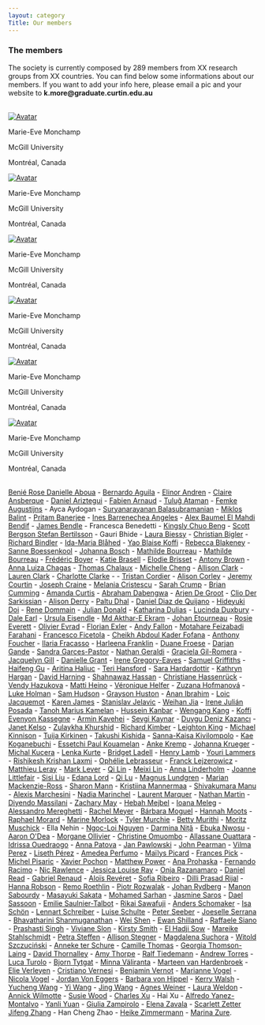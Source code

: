 ```yaml
---
layout: category
Title: Our members
---
```


<div class="section organizing board">
<h3 class="section-title underline">The members</h3>  
<div class="intro">
<p> The society is currently composed by 289 members from XX research groups from XX countries. You can find below some informations about our members. If you want to add your info here, please email a pic and your website to <b>k.more@graduate.curtin.edu.au</b></p>
<br>
</div>

<div class="avatar">
<div class ="member">
<div class="square"><a href="https://marie-evemonchamp.weebly.com/" target="_blank"><img src="{{ "/assets/board-members/MarieEve.jpg" | relative_url }}" alt="Avatar" /></a></div>
<p>Marie-Eve Monchamp</p>
<p>McGill University</p>
<p>Montréal, Canada</p>
</div> 

<div class ="member">
<div class="square"><a href="https://marie-evemonchamp.weebly.com/" target="_blank"><img src="{{ "/assets/board-members/MarieEve.jpg" | relative_url }}" alt="Avatar" /></a></div>
<p>Marie-Eve Monchamp</p>
<p>McGill University</p>
<p>Montréal, Canada</p>
</div> 
  
<div class ="member">
<div class="square"><a href="https://marie-evemonchamp.weebly.com/" target="_blank"><img src="{{ "/assets/board-members/MarieEve.jpg" | relative_url }}" alt="Avatar" /></a></div>
<p>Marie-Eve Monchamp</p>
<p>McGill University</p>
<p>Montréal, Canada</p>
</div> 

<div class ="member">
<div class="square"><a href="https://marie-evemonchamp.weebly.com/" target="_blank"><img src="{{ "/assets/board-members/MarieEve.jpg" | relative_url }}" alt="Avatar" /></a></div>
<p>Marie-Eve Monchamp</p>
<p>McGill University</p>
<p>Montréal, Canada</p>
</div> 
  

<div class ="member">
<div class="square"><a href="https://marie-evemonchamp.weebly.com/" target="_blank"><img src="{{ "/assets/board-members/MarieEve.jpg" | relative_url }}" alt="Avatar" /></a></div>
<p>Marie-Eve Monchamp</p>
<p>McGill University</p>
<p>Montréal, Canada</p>
</div> 

  
<div class ="member">
<div class="square"><a href="https://marie-evemonchamp.weebly.com/" target="_blank"><img src="{{ "/assets/board-members/MarieEve.jpg" | relative_url }}" alt="Avatar" /></a></div>
<p>Marie-Eve Monchamp</p>
<p>McGill University</p>
<p>Montréal, Canada</p>
</div> 
</div> 
<br>
</div> 
  
<div class="intro">
<a href="https://www.researchgate.net/scientific-contributions/Benie-Rose-Danielle-Aboua-2049816223 target="_blank">Benié Rose Danielle	Aboua</a> -
<a href="https://www.researchgate.net/profile/Bernardo-Aguila target="_blank">	Bernardo	Aguila</a> -
<a href="https://www.sh.se/english/sodertorn-university/contact/researchers/elinor-andren target="_blank">	Elinor	Andren</a> -
<a href="https://www.icrag-centre.org/people/drclaireansberque.html target="_blank">	Claire	Ansberque</a> -
<a href="https://www.unige.ch/sciences/terre/people/personal_pages/DanielAriztegui/DanielAriztegui.php target="_blank">	Daniel	Ariztegui</a> -
<a href="https://edytem.cnrs.fr/pages-personnelles/Fabien-Arnaud/ target="_blank">	Fabien	Arnaud</a> -
<a href="https://www.researchgate.net/profile/Tulug-Ataman target="_blank">	Tuluğ	Ataman</a> -
<a href="https://www.kuleuven.be/wieiswie/en/person/00121412 target="_blank">	Femke	Augustijns</a> -
	Ayca	Aydogan - 
<a href="https://www.researchgate.net/profile/Suryanarayanan-Balasubramanian target="_blank">	Suryanarayanan	Balasubramanian</a> -
<a href="https://www.senckenberg.de/en/institutes/sbik-f/functional-environmental-genomics/ target="_blank">	Miklos	Balint</a> -
<a href="https://scholar.google.com/citations?user=DfM6UvsAAAAJ&hl=en target="_blank">	Pritam	Banerjee</a> -
<a href="https://scholar.google.com/citations?user=HZ_2OcIAAAAJ&hl=fr target="_blank">	Ines	Barrenechea Angeles</a> -
<a href="https://www.imbe.fr/alex-baumel target="_blank">	Alex	Baumel
<a href="https://www.earth.ox.ac.uk/people/el-mahdi-bendif/ target="_blank">	El Mahdi	Bendif</a> -
<a href="https://jamesbendle.wordpress.com target="_blank">	James	Bendle</a> -
	Francesca	Benedetti - 
<a href="https://www.igb-berlin.de/en/profile/kingsly-chuo-beng target="_blank">	Kingsly Chuo	Beng</a> -
<a href="http://ceelab.ca/ target="_blank">	Scott	Bergson
<a href="https://www.slu.se/en/ew-cv/stefan-bertilsson/ target="_blank">	Stefan	Bertilsson</a> -
	Gauri	Bhide - 
<a href="https://www.cawthron.org.nz/our-people/laura-biessy/ target="_blank">	Laura	Biessy</a> -
<a href="https://www.umu.se/institutionen-for-ekologi-miljo-och-geovetenskap/ target="_blank">	Christian	Bigler</a> -
<a href="https://www.umu.se/en/staff/richard-bindler/ target="_blank">	Richard	Bindler</a> -
<a href="https://www.researchgate.net/profile/Ida-Maria-Blahed-2 target="_blank">	Ida-Maria	Blåhed</a> -
<a href="https://www.univ-fhb.edu.ci target="_blank">	Yao	Blaise Koffi</a> -
<a href="https://www.uio.no/english/research/strategic-research-areas/life-science/research/convergence-environments/realife/people/rebecca-blakeney.html target="_blank">	Rebecca	Blakeney</a> -
<a href="https://www.mn.uio.no/cees/english/people/core/sanneb/ target="_blank">	Sanne	Boessenkool</a> -
<a href="https://www.kathrynhargan.com/our-team-opportunities target="_blank">	Johanna	Bosch</a> -
<a href="https://www.ibens.ens.fr/?rubrique36&lang=fr target="_blank">	Mathilde	Bourreau</a> -
<a href="https://www.ibens.ens.fr/?lang=fr target="_blank">	Mathilde	Bourreau</a> -
<a href="https://leca.osug.fr/ target="_blank">	Frédéric	Boyer</a> -
<a href="https://www.researchgate.net/profile/Katie-Brasell target="_blank">	Katie	Brasell</a> -
<a href="http://www.imbe.fr/elodie-brisset target="_blank">	Elodie	Brisset</a> -
<a href="https://uit.no/ansatte/person?p_document_id=581371 target="_blank">	Antony	Brown</a> -
<a href="https://www.limnologie.uni-konstanz.de/ag-epp-umweltgenomik/team/anna-chagas/ target="_blank">	Anna Luiza	Chagas</a> -
<a href="https://fr.linkedin.com/in/thomas-chalaux-54a77a151 target="_blank">	Thomas	Chalaux</a> -
<a href="https://biology.queensu.ca/people/department/graduate-students/michelle-cheng/ target="_blank">	Michelle	Cheng</a> -
<a href="http://waterandenvironmentlab.weebly.com/people.html target="_blank">	Allison	Clark</a> -
<a href="https://www.sfu.ca/archaeology/graduate/grad_students/clark.html target="_blank">	Lauren	Clark</a> -
<a href="https://scholar.google.co.uk/citations?user=FvmtQ5MAAAAJ&hl=en target="_blank">	Charlotte	Clarke</a> -</a> -
<a href="https://scholar.google.com/citations?user=sGSSOH4AAAAJ&hl=fr target="_blank">	Tristan	Cordier</a> -
<a href="https://www.researchgate.net/profile/Alison-Corley target="_blank">	Alison	Corley</a> -
<a href="https://www.awi.de/en/about-us/organisation/staff/jeremy-courtin.html target="_blank">	Jeremy	Courtin</a> -
<a href="Http://Www.jonahventures.com target="_blank">	Joseph	Craine</a> -
<a href="http://biology.mcgill.ca/faculty/cristescu/ target="_blank">	Melania	Cristescu</a> -
<a href="https://www.sarahcrumpscience.com/ target="_blank">	Sarah	Crump</a> -
<a href="https://www.queensu.ca/pearl/ target="_blank">	Brian	Cumming</a> -
<a href="https://www.amandancurtis.com/ target="_blank">	Amanda	Curtis</a> -
<a href="https://www.researchgate.net/profile/Abraham-Dabengwa target="_blank">	Abraham	Dabengwa</a> -
<a href="http://www.wur.nl/en/product/Ecological-genetics.htm target="_blank">	Arjen	De Groot</a> -
<a href="https://cagt.cnrs.fr target="_blank">	Clio	Der Sarkissian</a> -
<a href="https://aquaticecoevo.uqam.ca target="_blank">	Alison	Derry</a> -
<a href="http://www.jaduniv.edu.in/profile.php?uid=1071 target="_blank">	Paltu	Dhal</a> -
<a href="https://www.researchgate.net/profile/Daniel-Quijano-3 target="_blank">	Daniel	Diaz de Quijano</a> -
<a href="http://ecologyweb.jimdo.com/ target="_blank">	Hideyuki	Doi</a> -
<a href="https://scholar.google.de/citations?user=xx3i6sIAAAAJ&hl=en target="_blank">	Rene	Dommain</a> -
<a href="https://www.researchgate.net/profile/Julian_Donald target="_blank">	Julian	Donald</a> -
<a href="https://www.york.ac.uk/archaeology/people/research-staff/katharina-dulias/ target="_blank">	Katharina	Dulias</a> -
<a href="https://researchers.adelaide.edu.au/profile/lucinda.duxbury target="_blank">	Lucinda	Duxbury</a> -
<a href="https://anthropology.unm.edu/people/grad-students/profile/dale-r-earl.html target="_blank">	Dale	Earl</a> -
<a href="https://scholar.google.de/citations?user=gY2IfboAAAAJ&hl=de target="_blank">	Ursula	Eisendle</a> -
<a href="http://tiger.curtin.edu.au/our-people/students/ target="_blank">	Md Akthar-E	Ekram</a> -
<a href="https://www.epoc.u-bordeaux.fr/index.php?lang=fr&page=fiche_permanents&id=jetourne target="_blank">	Johan	Etourneau</a> -
<a href="https://www.researchgate.net/profile/Rosie-Everett-2 target="_blank">	Rosie	Everett</a> -
<a href="http://www.lsce.ipsl.fr/Pisp/olivier.evrard/ target="_blank">	Olivier	Evrad</a> -
<a href="https://ufind.univie.ac.at/en/person.html?id=102471 target="_blank">	Florian	Exler</a> -
<a href="https://geosciences.uconn.edu/person/andy_fallon/ target="_blank">	Andy	Fallon</a> -
<a href="https://www.researchgate.net/profile/Motahare-Feizabadi-Farahani-2 target="_blank">	Motahare	Feizabadi Farahani</a> -
<a href="https://digilander.libero.it/lyrgus/index.html target="_blank">	Francesco	Ficetola</a> -
<a href="http://www.ucad.sn target="_blank">	Cheikh Abdoul Kader	Fofana</a> -
<a href="https://www.researchgate.net/profile/Anthony-Foucher target="_blank">	Anthony	Foucher</a> -
<a href="https://www.researchgate.net/profile/Ilaria-Fracasso target="_blank">	Ilaria	Fracasso</a> -
<a href="https://uk.linkedin.com/in/harleena-franklin-613666111 target="_blank">	Harleena	Franklin</a> -
<a href="https://apps.ualberta.ca/directory/person/duane target="_blank">	Duane	Froese</a> -
<a href="https://www.marum.de/en/index.html target="_blank">	Darjan	Gande</a> -
<a href="https://en.uit.no/ansatte/sandra.garces-pastor target="_blank">	Sandra	Garces-Pastor</a> -
<a href="https://scholar.google.co.uk/citations?hl=en&user=0iRDIjsAAAAJ&view_op=list_works target="_blank">	Nathan	Geraldi</a> -
<a href="https://gilromera.com/ target="_blank">	Graciela	Gil-Romera</a> -
<a href="http://www.beastlab.net target="_blank">	Jacquelyn	Gill</a> -
<a href="https://www.norceresearch.no/en/persons/danielle-grant target="_blank">	Danielle	Grant</a> -
<a href="http://gregoryeaveslab.weebly.com target="_blank">	Irene	Gregory-Eaves</a> -
<a href="https://www.mola.org.uk/people/sam-griffiths target="_blank">	Samuel	Griffiths</a> -
<a href="https://www.researchgate.net/profile/Haifeng-Gu-2 target="_blank">	Haifeng	Gu</a> -
<a href="https://orcid.org/0000-0002-5681-8210 target="_blank">	Aritina	Haliuc</a> -
<a href="https://warwick.ac.uk/fac/sci/lifesci/research/archaeobotany/group_members/ target="_blank">	Teri	Hansford</a> -
<a href="https://www.researchgate.net/profile/Sara-Hardardottir target="_blank">	Sara	Hardardottir</a> -
<a href="https://www.kathrynhargan.com target="_blank">	Kathryn	Hargan</a> -
<a href="https://instaar.colorado.edu/people/david-harning/ target="_blank">	David	Harning</a> -
<a href="https://www.researchgate.net/profile/Shahnawaz-Hassan-2 target="_blank">	Shahnawaz	Hassan</a> -
<a href="https://www.marum.de/en/Dr.-christiane-hassenrueck.html target="_blank">	Christiane	Hassenrück</a> -
<a href="https://sbe.umaine.edu/people/vaclava-vendy-hazukova/ target="_blank">	Vendy	Hazukova</a> -
<a href="https://www.oulu.fi/wildlifegenomics/node/34129 target="_blank">	Matti	Heino</a> -
<a href="https://www.leibniz-zmt.de/en/marine-tropics-research/who-we-are/veronique-helfer-en.html target="_blank">	Véronique	Helfer</a> -
<a href="https://scholar.google.com/citations?user=LAftoAQAAAAJ&hl=en target="_blank">	Zuzana	Hofmanová</a> -
<a href="https://sites.google.com/view/lukeeholman target="_blank">	Luke	Holman</a> -
<a href="https://www.southampton.ac.uk/geography/postgraduate/research_students/smh1n18.page target="_blank">	Sam	Hudson</a> -
<a href="https://umaine.edu/epscor/2020/07/27/meet-maine-edna-grayson-huston-graduate-research-assistant/ target="_blank">	Grayson	Huston</a> -
<a href="https://www.researchgate.net/profile/Anan-Ibrahim-2 target="_blank">	Anan	Ibrahim</a> -
<a href="http://www.takuvik.ulaval.ca/team/jacquemot_loic.php target="_blank">	Loic	Jacquemot</a> -
<a href="https://www.linkedin.com/in/karenejames target="_blank">	Karen	James</a> -
<a href="https://www.isterre.fr/?lang=en target="_blank">	Stanislav	Jelavic</a> -
<a href="https://www.awi.de/ueber-uns/organisation/mitarbeiter/weihan-jia.html target="_blank">	Weihan	Jia</a> -
<a href="https://es.linkedin.com/in/irenejulianposada target="_blank">	Irene	Julián Posada</a> -
<a href="https://www.univ-fhb.edu.ci target="_blank">	Tanoh Marius	Kamelan</a> -
<a href="http://moleculargeo.chem.umu.se/dr-hussein-kanbar/ target="_blank">	Hussein	Kanbar</a> -
<a href="https://www.tu-braunschweig.de/igeo/team/kang-wengang target="_blank">	Wengang	Kang</a> -
<a href="http://www.univ-lome.tg target="_blank">	Koffi Evenyon	Kassegne</a> -
<a href="https://researchers.mq.edu.au/en/persons/armin-kavehei target="_blank">	Armin	Kavehei</a> -
<a href="https://www.researchgate.net/profile/Sevgi-Kaynar target="_blank">	Sevgi	Kaynar</a> -
<a href="https://funecol.org/duygu-deniz-kazanci-ph-d-student/ target="_blank">	Duygu Deniz	Kazancı</a> -
<a href="Http://www.eva.mpg.de target="_blank">	Janet	Kelso</a> -
<a href="https://scholar.google.com/citations?user=lcmPx3cAAAAJ&hl=en target="_blank">	Zulaykha	Khurshid</a> -
<a href="https://edge.univie.ac.at/people/richard-kimber target="_blank">	Richard	Kimber</a> -
<a href="https://www.eawag.ch/en/aboutus/portrait/organisation/staff/profile/leighton-rebecca-king/show/ target="_blank">	Leighton	King</a> -
<a href="https://umaine.edu/evoappslab/ target="_blank">	Michael	Kinnison</a> -
<a href="https://helsinki.academia.edu/TuijaKirkinen target="_blank">	Tuija	Kirkinen</a> -
<a href="https://sites.google.com/view/tkishida/english target="_blank">	Takushi	Kishida</a> -
<a href="https://fi.linkedin.com/in/sanna-kaisa-kivilompolo-4a639112b target="_blank">	Sanna-Kaisa	Kivilompolo</a> -
<a href="https://researchmap.jp/kaekoganebuchi target="_blank">	Kae	Koganebuchi</a> -
<a href="http://biosciencesqualite.ci target="_blank">	Essetchi Paul	Kouamelan</a> -
<a href="https://www.io-warnemuende.de/phytoplancton-ecology.html target="_blank">	Anke	Kremp</a> -
<a href="https://www.researchgate.net/profile/Johanna-Krueger-2 target="_blank">	Johanna	Krueger</a> -
<a href="https://www.marum.de/en/Prof.-michal-kucera.html target="_blank">	Michal	Kucera</a> -
<a href="https://cl.linkedin.com/in/lenka-kurte-3a3a54162 target="_blank">	Lenka	Kurte</a> -
<a href="https://scholar.google.com/citations?user=VKnrRpAAAAAJ&hl=en target="_blank">	Bridget	Ladell</a> -
<a href="https://www.aber.ac.uk/en/dges/staff-profiles/listing/profile/hfl/ target="_blank">	Henry	Lamb</a> -
<a href="https://en.uit.no/ansatte/person?p_document_id=457529 target="_blank">	Youri	Lammers</a> -
<a href="https://www.researchgate.net/profile/Rishikesh-Laxmi target="_blank">	Rishikesh Krishan	Laxmi</a> -
<a href="https://fr.linkedin.com/in/ophelie-lebrasseur target="_blank">	Ophélie	Lebrasseur</a> -
<a href="https://scholar.google.com/citations?user=9yfxHPAAAAAJ&hl=en target="_blank">	Franck	Lejzerowicz</a> -
<a href="https://www.matthieuleray.website/ target="_blank">	Matthieu	Leray</a> -
<a href="http://www.envmicro.ethz.ch/ target="_blank">	Mark	Lever</a> -
<a href="https://www.researchgate.net/profile/Qi_Lin37 target="_blank">	Qi	Lin</a> -
<a href="https://waynelab.eeb.ucla.edu/lab-members/meixi-lin/ target="_blank">	Meixi	Lin</a> -
<a href="https://liberalarts.tamu.edu target="_blank">	Anna	Linderholm</a> -
<a href="https://joannelittlefairblog.wordpress.com/ target="_blank">	Joanne	Littlefair</a> -
<a href="https://www.awi.de/en/about-us/organisation/staff/sisi-liu.html target="_blank">	Sisi	Liu</a> -
<a href="https://palaeogenetics.com/people/edana-lord/ target="_blank">	Edana	Lord</a> -
<a href="https://www.researchgate.net/profile/Qi-Lu-41 target="_blank">	Qi	Lu</a> -
<a href="https://katalog.uu.se/profile/?id=N2-303 target="_blank">	Magnus	Lundgren</a> -
<a href="https://www.researchgate.net/profile/Marian-Mackenzie-Ross-2 target="_blank">	Marian	Mackenzie-Ross</a> -
<a href="https://www.researchgate.net/profile/Sharon-Mann target="_blank">	Sharon	Mann</a> -
<a href="https://researchportal.helsinki.fi/en/persons/kristiina-mannermaa target="_blank">	Kristiina	Mannermaa</a> -
<a href="https://scholar.google.co.in/citations?user=VRWgezMAAAAJ&hl=en target="_blank">	Shivakumara	Manu</a> -
<a href="http://www.ipsp.cnr.it/marchesini-alexis/ target="_blank">	Alexis	Marchesini</a> -
<a href="https://www.researchgate.net/profile/Nadia-Marinchel target="_blank">	Nadia	Marinchel</a> -
<a href="https://www.researchgate.net/profile/Laurent_Marquer target="_blank">	Laurent	Marquer</a> -
<a href="https://fr.linkedin.com/in/nathan-martin-8168b8101 target="_blank">	Nathan	Martin</a> -
<a href="https://www.researchgate.net/profile/Diyendo-Massilani target="_blank">	Diyendo	Massilani</a> -
<a href="https://umaine.edu/edna/ target="_blank">	Zachary	May</a> -
<a href="https://www.researchgate.net/profile/Hebah-Mejbel target="_blank">	Hebah	Mejbel</a> -
<a href="http://palaeogenetics.com/im/ target="_blank">	Ioana	Meleg</a> -
<a href="https://climatechange.umaine.edu/people/alessandro-mereghetti/ target="_blank">	Alessandro	Mereghetti</a> -
<a href="http://www.ucedna.com target="_blank">	Rachel	Meyer</a> -
<a href="https://www.researchgate.net/profile/Barbara_Moguel target="_blank">	Bárbara	Moguel</a> -
<a href="https://anthropology.stanford.edu/people/hannah-moots target="_blank">	Hannah	Moots</a> -
<a href="https://www.marum.de/en/Dr.-raphael-morard.html target="_blank">	Raphael	Morard</a> -
<a href="https://www.umu.se/en/staff/marina-morlock/ target="_blank">	Marine	Morlock</a> -
<a href="https://socialsciences.mcmaster.ca/mcmaster-ancient-dna-centre target="_blank">	Tyler	Murchie</a> -
<a href="https://www.uonbi.ac.ke/ target="_blank">	Betty	Murithi</a> -
<a href="https://www.moritzmuschick.science target="_blank">	Moritz	Muschick</a> -
Ella	Nehin -
<a href="https://pl.linkedin.com/in/liojinguyen target="_blank">	Ngoc-Loi	Nguyen</a> -
<a href="https://www.chancepsu.org/faculty-romania2021 target="_blank">	Darmina	Niță</a> -
<a href="https://www.gfz-potsdam.de/en/staff/ebuka-canisius-nwosu/sec37/ target="_blank">	Ebuka	Nwosu</a> -
<a href="https://stri.si.edu/scientist/aaron-odea target="_blank">	Aaron	O'Dea</a> -
<a href="https://ecobio.univ-rennes1.fr/interlocuteurs/morgane-ollivier target="_blank">	Morgane	Ollivier</a> -
<a href="https://sites.google.com/uonbi.ac.ke/omuombo/home target="_blank">	Christine	Omuombo</a> -
<a href="https://www.univ-na.ci/ target="_blank">	Allassane	Ouattara</a> -
<a href="https://www.researchgate.net/profile/Idrissa-Ouedraogo-3 target="_blank">	Idrissa	Ouedraogo</a> -
<a href="https://www.uib.no/en/persons/Anna.Patova target="_blank">	Anna	Patova</a> -
<a href="http://www.iopan.gda.pl target="_blank">	Jan	Pawlowski</a> -
<a href="https://www.cawthron.org.nz/our-people/john-pearman/ target="_blank">	John	Pearman</a> -
<a href="https://www.adelaide.edu.au/directory/vilma.perez target="_blank">	Vilma	Perez</a> -
<a href="https://www.tu-braunschweig.de/igeo/team/perez-liseth target="_blank">	Liseth	Pérez</a> -
<a href="https://www.awi.de/en/about-us/organisation/staff/amedea-perfumo.html target="_blank">	Amedea	Perfumo</a> -
<a href="https://www.researchgate.net/profile/Mailys-Picard target="_blank">	Maïlys	Picard</a> -
<a href="https://science.uottawa.ca/biology/people/pick-frances-r target="_blank">	Frances	Pick</a> -
<a href="http://waterandenvironmentlab.weebly.com target="_blank">	Michel	Pisaric</a> -
<a href="https://www.cawthron.org.nz/our-people/xavier-pochon/ target="_blank">	Xavier	Pochon</a> -
<a href="https://staffportal.curtin.edu.au/staff/profile/view/matthew-power-d7fbe4b2/ target="_blank">	Matthew	Power</a> -
<a href="https://www.zoo.cam.ac.uk/directory/ana-prohaska target="_blank">	Ana	Prohaska</a> -
<a href="https://sites.google.com/site/fernandoracimo/home target="_blank">	Fernando	Racimo</a> -
<a href="https://www.otago.ac.nz/zoology/staff/otago048683.html target="_blank">	Nic	Rawlence</a> -
<a href="https://www.norceresearch.no/en/persons/jessica-louise-ray target="_blank">	Jessica Louise	Ray</a> -
<a href="https://mg.linkedin.com/in/onja-razanamaro-00b17437 target="_blank">	Onja	Razanamaro</a> -
<a href="https://www.ceh.ac.uk/staff/daniel-read target="_blank">	Daniel	Read</a> -
<a href="https://grenaud.github.io/ target="_blank">	Gabriel	Renaud</a> -
<a href="https://en.uit.no/ansatte/person?p_document_id=742731 target="_blank">	Aloïs	Revéret</a> -
<a href="https://www.researchgate.net/profile/Sofia-Ribeiro-9 target="_blank">	Sofia	Ribeiro</a> -
<a href="https://en.uit.no/tmu target="_blank">	Dilli Prasad	Rijal</a> -
<a href="https://www.wwt.org.uk/our-work/wetland-conservation-unit/meet-the-team/hannah-robson/ target="_blank">	Hanna	Robson</a> -
<a href="https://www.eawag.ch/en/aboutus/portrait/organisation/staff/profile/remo-roethlin/show/ target="_blank">	Remo	Roethlin</a> -
<a href="https://www.researchgate.net/profile/Piotr-Rozwalak target="_blank">	Piotr	Rozwalak</a> -
<a href="https://www.umu.se/en/staff/johan-rydberg/ target="_blank">	Johan	Rydberg</a> -
<a href="https://www.epoc.u-bordeaux.fr/index.php?lang=fr&page=fiche_etudiants&id=msabourd target="_blank">	Manon	Sabourdy</a> -
<a href="https://volley0red777.wixsite.com/sakata target="_blank">	Masayuki	Sakata</a> -
<a href="https://www.eurac.edu/en/research/health/iceman/staff/Pages/staffdetails.aspx?persId=50176 target="_blank">	Mohamed	Sarhan</a> -
<a href="https://diatomecology.com/ target="_blank">	Jasmine	Saros</a> -
<a href="<a href="https://www.research.manchester.ac.uk/portal/dael.sassoon.html target="_blank">	Dael	Sassoon</a> -
<a href="https://www.fsg.ulaval.ca/departements/professeurs/emilie-saulnier-talbot-904/ target="_blank">	Emilie	Saulnier-Talbot</a> -
<a href="https://researchmap.jp/rikai?lang=en target="_blank">	Rikai	Sawafuji</a> -
<a href="https://uit.no/ansatte/person?p_document_id=443179 target="_blank">	Anders	Schomaker</a> -
<a href="https://www.researchgate.net/profile/Isa-Schoen target="_blank">	Isa	Schön</a> -
<a href="https://www.researchgate.net/profile/Lennart-Schreiber target="_blank">	Lennart	Schreiber</a> -
<a href="https://www.awi.de/ueber-uns/organisation/mitarbeiter/luise-schulte.html target="_blank">	Luise	Schulte</a> -
<a href="https://www.limnologie.uni-konstanz.de/en/ag-epp-environmental-genomics/team/peter-seeber/ target="_blank">	Peter	Seeber</a> -
<a href="https://www.researchgate.net/profile/Joeselle-Serrana/amp target="_blank">	Joeselle	Serrana</a> -
<a href="https://www.researchgate.net/profile/Bhavatharini-Shanmuganathan target="_blank">	Bhavatharini	Shanmuganathan</a> -
<a href="https://www.awi.de/en/science/geosciences/polar-terrestrial-environmental-systems/staff.html target="_blank">	Wei	Shen</a> -
<a href="https://www.qmul.ac.uk/sbcs/staff/ewanshilland.html target="_blank">	Ewan	Shilland</a> -
<a href="https://annuaire.ifremer.fr/cv/17456/ target="_blank">	Raffaele	Siano</a> -
<a href="https://www.researchgate.net/profile/Prashasti-Singh-4 target="_blank">	Prashasti	Singh</a> -
<a href="https://www.slonlab.com/ target="_blank">	Viviane	Slon</a> -
<a href="https://www.cawthron.org.nz/our-people/kirsty-smith/ target="_blank">	Kirsty	Smith</a> -
<a href="http://www.ucad.sn target="_blank">	El Hadji	Sow</a> -
<a href="https://www.eva.mpg.de/evolution/staff/mareike-cordula-stahlschmidt/ target="_blank">	Mareike	Stahlschmidt</a> -
<a href="https://www.tu-braunschweig.de/igeo/team/petra-steffen target="_blank">	Petra	Steffen</a> -
<a href="https://allisonstegner.com/ target="_blank">	Allison	Stegner</a> -
<a href="https://www.researchgate.net/profile/Magdalena-Suchora target="_blank">	Magdalena	Suchora</a> -
<a href="https://geohazards.amu.edu.pl/en/prof-uam-dr-hab-witold-szczucinski target="_blank">	Witold	Szczuciński</a> -
<a href="https://anneketerschure.nl/ target="_blank">	Anneke	ter Schure</a> -
<a href="https://cmllthomas.wixsite.com/geomic target="_blank">	Camille	Thomas</a> -
<a href="https://scholar.google.com/citations?user=nm2iXpYAAAAJ&hl=en target="_blank">	Georgia	Thomson-Laing</a> -
<a href="<a href="https://www.geog.ucl.ac.uk/people/academic-staff/david-thornalley target="_blank">	David	Thornalley</a> -
<a href="<a href="<a href="https://www.researchgate.net/profile/Amy_Thorpe7 target="_blank"> 	Amy	Thorpe</a> -
<a href="https://www.uni-potsdam.de/en/ibb-evolutionsbiologie/index target="_blank">	Ralf	Tiedemann</a> -
<a href="https://www.4d-reef.eu/esr/andrew-torres/ target="_blank">	Andrew	Torres</a> -
<a href="https://www.researchgate.net/profile/Luca-Turolo target="_blank">	Luca	Turolo</a> -
<a href="https://biblio.ugent.be/person/802000412688 target="_blank">	Bjorn	Tytgat</a> -
<a href="https://www.helsinki.fi/en/researchgroups/environmental-change target="_blank">	Minna	Väliranta</a> -
<a href="https://www.ncl.ac.uk/gps/staff/profile/maartenvanhardenbroek.html#research target="_blank">	Marteen	van Hardenbroek</a> -
<a href="https://www.ugent.be/we/biology/en/research/protistology/pae-home/ target="_blank">	Elie	Verleyen</a> -
<a href="https://sites.google.com/fmach.it/cristianovernesi/home target="_blank">	Cristiano	Vernesi</a> -
<a href="https://scholar.google.com/citations?user=5UbYSBEAAAAJ&hl=en target="_blank">	Benjamin	Vernot</a> -
<a href="https://www.researchgate.net/profile/Marianne-Vogel target="_blank">	Marianne	Vogel</a> -
<a href="https://orbit.dtu.dk/en/persons/nicola-alexandra-vogel target="_blank">	Nicola	Vogel</a> -
<a href="https://sites.google.com/view/jvoneggers/home target="_blank">	Jordan	Von Eggers</a> -
<a href="https://www.awi.de/en/about-us/organisation/staff/barbara-von-hippel.html target="_blank">	Barbara	von Hippel</a> -
<a href="https://www.gov.uk/government/organisations/environment-agency target="_blank">	Kerry	Walsh</a> -
<a href="https://www.researchgate.net/profile/Yucheng-Wang-5 target="_blank">	Yucheng	Wang</a> -
<a href="https://www.limnologie.uni-konstanz.de/en/ag-epp-environmental-genomics/team/yi-wang/ target="_blank">	Yi	Wang</a> -
<a href="<a href="http://earth.tju.edu.cn/ target="_blank">	Jing	Wang</a> -
<a href="https://www.researchgate.net/profile/Agnes_Weiner target="_blank">	Agnes	Weiner</a> -
<a href="https://www.researchgate.net/profile/Laura-Weldon-2 target="_blank">	Laura	Weldon</a> -
<a href="https://www.cip.uliege.be/cms/c_6288624/en/cyanobacterial-diversity-phylogeny-and-biogeography target="_blank">	Annick	Wilmotte</a> -
<a href="https://lakes380.com/ target="_blank">	Susie	Wood</a> -
<a href="https://charlescongxu.weebly.com/ target="_blank">	Charles	Xu</a> -
	Hai	Xu -
<a href="https://www.researchgate.net/profile/Alfredo-Yanez target="_blank">	Alfredo	Yanez-Montalvo</a> -
<a href="https://www.researchgate.net/profile/Yanli-Yuan target="_blank">	Yanli	Yuan</a> -
<a href="https://twitter.com/ target="_blank">	Giulia	Zampirolo</a> -
<a href="https://www.eva.mpg.de/genetics/advanced-dna-sequencing-techniques/group-staff/ target="_blank">	Elena	Zavala</a> -
<a href="https://www.ecogen.no/ target="_blank">	Scarlett	Zetter
<a href="http://www.itpcas.cas.cn/new_rcdw/new_qchcy/new_cy/202102/t20210225_5960839.html target="_blank">	Jifeng	Zhang</a> -
	Han Cheng	Zhao -
<a href="https://scholar.google.com/citations?user=0W79goMAAAAJ&hl=de target="_blank">	Heike	Zimmermann</a> -
<a href="https://globe.ku.dk/staff-list/?pure=en/persons/674373 target="_blank">	Marina	Zure</a>.
</p>
</div>  
